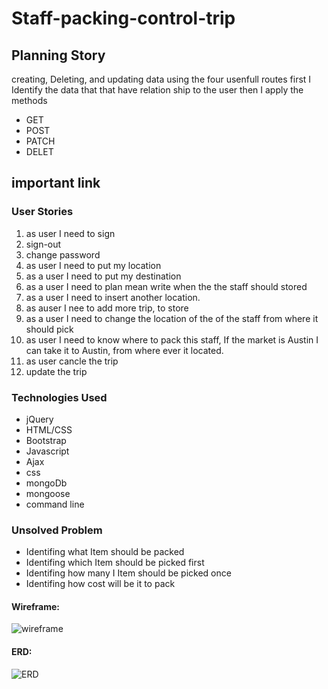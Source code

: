 # Staff-packing-control-trip



## Planning Story
creating, Deleting, and updating data using the four usenfull routes
first I Identify the data that that have relation ship to the user then I apply the methods
- GET
- POST
- PATCH
- DELET
## important link
[](https://github.com/Adanetx/staff-packing-control-trip1-)
[](https://github.com/Adanetx/staff-packing-control-trip-)

### User Stories
1. as user I need to sign
2. sign-out
3. change password
4. as user I need to put my location
5. as a user I need to put my destination
6. as a user I need to plan mean write when the the staff should stored
7. as a user I need to insert another location.
8. as auser I nee to add more trip, to store
9. as a user I need to change the location of the of the staff from where it should pick
10. as user I need to know where to pack this staff, If the market is Austin I can take it to Austin, from where ever it located.
11. as user cancle the trip
12. update the trip


### Technologies Used

- jQuery
- HTML/CSS
- Bootstrap
- Javascript
- Ajax
- css
- mongoDb
- mongoose
- command line

### Unsolved Problem

- Identifing what Item should be packed
- Identifing which Item should be picked first
- Identifing how many I Item should be picked once
- Identifing  how cost will be it to pack


#### Wireframe:
![wireframe](https://i.imgur.com/4tGAB7P.png)



#### ERD:
![ERD](https://i.imgur.com/d632Nzl.png)
